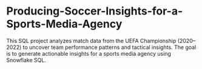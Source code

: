 # Producing-Soccer-Insights-for-a-Sports-Media-Agency
This SQL project analyzes match data from the UEFA Championship (2020–2022) to uncover team performance patterns and tactical insights. The goal is to generate actionable insights for a sports media agency using Snowflake SQL.
